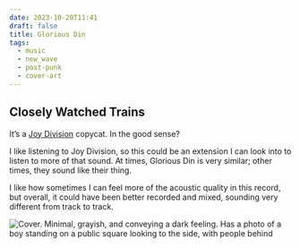 ```yaml
---
date: 2023-10-20T11:41
draft: false
title: Glorious Din
tags:
  - music
  - new_wave
  - post-punk
  - cover-art
---
```

## Closely Watched Trains

It’s a [Joy Division](joy-division.md) copycat. In the good sense?

I like listening to Joy Division, so this could be an extension I can look into to listen to more of that sound. At times, Glorious Din is very similar; other times, they sound like their thing.

I like how sometimes I can feel more of the acoustic quality in this record, but overall, it could have been better recorded and mixed, sounding very different from track to track.

![Cover. Minimal, grayish, and conveying a dark feeling. Has a photo of a boy standing on a public square looking to the side, with people behind](../attachment/image/glorious_din-1697798841666.jpeg)